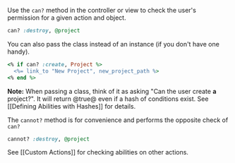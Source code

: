 Use the `can?` method in the controller or view to check the user's permission for a given action and object.

```ruby
can? :destroy, @project
```

You can also pass the class instead of an instance (if you don't have one handy).

```ruby
<% if can? :create, Project %>
  <%= link_to "New Project", new_project_path %>
<% end %>
```

**Note:** When passing a class, think of it as asking "Can the user create **a** project?". It will return @true@ even if a hash of conditions exist. See [[Defining Abilities with Hashes]] for details.

The `cannot?` method is for convenience and performs the opposite check of `can?`

```ruby
cannot? :destroy, @project
```

See  [[Custom Actions]] for checking abilities on other actions.
